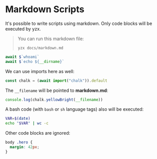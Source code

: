 # Markdown Scripts

It's possible to write scripts using markdown. Only code blocks will be executed
by yzx.

> You can run this markdown file:
>
> ```
> yzx docs/markdown.md
> ```

```js
await $`whoami`
await $`echo ${__dirname}`
```

We can use imports here as well:

```js
const chalk = (await import("chalk")).default
```

The `__filename` will be pointed to **markdown.md**:

```js
console.log(chalk.yellowBright(__filename))
```

A bash code (with `bash` or `sh` language tags) also will be executed:

```bash
VAR=$(date)
echo "$VAR" | wc -c
```

Other code blocks are ignored:

```css
body .hero {
  margin: 42px;
}
```
